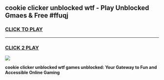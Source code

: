 
## cookie clicker unblocked wtf - Play Unblocked Gmaes & Free #ffuqj
<h3>
<a href="https://news.freeplayer.one?title=cookie_clicker_unblocked_wtf&ref=03M">CLICK TO PLAY</a></h3>
<hr>

<h3>
<a href="https://news.freeplayer.one?title=cookie_clicker_unblocked_wtf&ref=03M">CLICK 2 PLAY</a>
  
</h3>

<a href="https://news.freeplayer.one?title=cookie_clicker_unblocked_wtf&ref=03M"><img src="https://clearcache.store/games.png"></a>


**cookie clicker unblocked wtf games unblocked: Your Gateway to Fun and Accessible Online Gaming**
